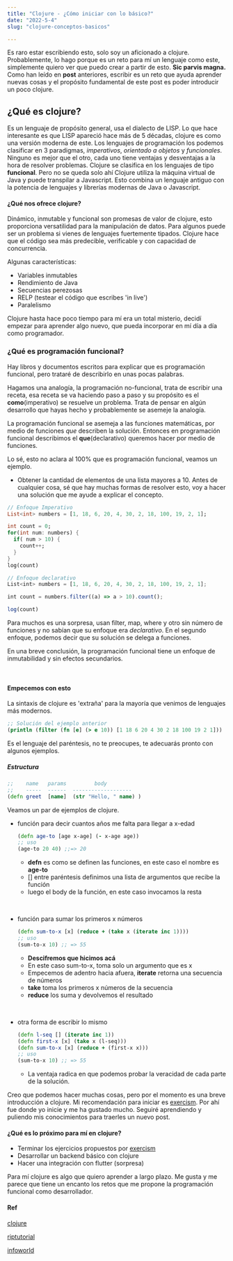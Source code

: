 ```yaml
---
title: "Clojure - ¿Cómo iniciar con lo básico?"
date: "2022-5-4"
slug: "clojure-conceptos-basicos"

---
```


Es raro estar escribiendo esto, solo soy un aficionado a clojure. Probablemente, lo hago porque es un reto para mí un lenguaje como este, simplemente quiero ver que puedo crear a partir de esto. **Sic parvis magna.**
Como han leído en **post** anteriores, escribir es un reto que ayuda aprender nuevas cosas y el propósito fundamental de este post es poder introducir un poco clojure.

## ¿Qué es clojure?

Es un lenguaje de propósito general, usa el dialecto de LISP. Lo que hace interesante es que LISP apareció hace más de 5 décadas, clojure es como una versión moderna de este.
Los lenguajes de programación los podemos clasificar en 3 paradigmas, _imperativos_, _orientado a objetos_ y _funcionales_. Ninguno es mejor que el otro, cada uno tiene ventajas y desventajas a la hora de resolver problemas.
Clojure se clasifica en los lenguajes de tipo **funcional**. Pero no se queda solo ahí Clojure utiliza la máquina virtual de Java y puede transpilar a Javascript. Esto combina un lenguaje antiguo con
la potencia de lenguajes y librerías modernas de Java o Javascript.

#### ¿Qué nos ofrece clojure?

Dinámico, inmutable y funcional son promesas de valor de clojure, esto proporciona versatilidad para la manipulación de datos. Para algunos puede ser un problema si vienes de lenguajes fuertemente tipados. Clojure hace que el código sea más predecible, verificable y con capacidad de concurrencia.

Algunas características:

- Variables inmutables
- Rendimiento de Java
- Secuencias perezosas
- RELP (testear el código que escribes 'in live')
- Paralelismo

Clojure hasta hace poco tiempo para mí era un total misterio, decidí empezar para aprender algo nuevo, que pueda incorporar en mí día a día como programador.

### ¿Qué es programación funcional?

Hay libros y documentos escritos para explicar que es programación funcional, pero trataré de describirlo en unas pocas palabras.

Hagamos una analogía, la programación no-funcional, trata de escribir una receta, esa receta se va haciendo paso a paso y su propósito es el **como**(imperativo) se resuelve un problema. Trata de pensar en algún desarrollo que hayas hecho y probablemente se asemeje la analogía.

La programación funcional se asemeja a las funciones matemáticas, por medio de funciones _que_ describen la solución. Entonces en programación funcional describimos el **que**(declarativo) queremos hacer por medio de funciones.

Lo sé, esto no aclara al 100% que es programación funcional, veamos un ejemplo.

- Obtener la cantidad de elementos de una lista mayores a 10.
  Antes de cualquier cosa, sé que hay muchas formas de resolver esto, voy a hacer una solución que me ayude a explicar el concepto.

```dart
// Enfoque Imperativo
List<int> numbers = [1, 18, 6, 20, 4, 30, 2, 18, 100, 19, 2, 1];

int count = 0;
for(int num: numbers) {
  if( num > 10) {
    count++;
  }
}
log(count)
```

```javascript
// Enfoque declarativo
List<int> numbers = [1, 18, 6, 20, 4, 30, 2, 18, 100, 19, 2, 1];

int count = numbers.filter((a) => a > 10).count();

log(count)
```

Para muchos es una sorpresa, usan filter, map, where y otro sin número de funciones y no sabían que su enfoque era _declarativo_.
En el segundo enfoque, podemos decir que su solución se delega a funciones.

En una breve conclusión, la programación funcional tiene un enfoque de inmutabilidad y sin efectos secundarios.

&nbsp;

#### Empecemos con esto

La sintaxis de clojure es 'extraña' para la mayoría que venimos de lenguajes más modernos.

```clojure
;; Solución del ejemplo anterior
(println (filter (fn [e] (> e 10)) [1 18 6 20 4 30 2 18 100 19 2 1]))
```

Es el lenguaje del paréntesis, no te preocupes, te adecuarás pronto con algunos ejemplos.

##### Estructura

```clojure
;;    name   params         body
;;    -----  ------  -------------------
(defn greet  [name]  (str "Hello, " name) )
```

Veamos un par de ejemplos de clojure.

- función para decir cuantos años me falta para llegar a x-edad

  ```clojure
  (defn age-to [age x-age] (- x-age age))
  ;; uso
  (age-to 20 40) ;;=> 20
  ```

  - **defn** es como se definen las funciones, en este caso el nombre es **age-to**
  - [] entre paréntesis definimos una lista de argumentos que recibe la función
  - luego el body de la función, en este caso invocamos la resta

&nbsp;

- función para sumar los primeros x números

  ```clojure
  (defn sum-to-x [x] (reduce + (take x (iterate inc 1))))
  ;; uso
  (sum-to-x 10) ;; => 55
  ```

  - **Descifremos que hicimos acá**

  * En este caso sum-to-x, toma solo un argumento que es x
  * Empecemos de adentro hacia afuera, **iterate** retorna una secuencia de números
  * **take** toma los primeros x números de la secuencia
  * **reduce** los suma y devolvemos el resultado

&nbsp;

- otra forma de escribir lo mismo
  ```clojure
  (defn l-seq [] (iterate inc 1))
  (defn first-x [x] (take x (l-seq)))
  (defn sum-to-x [x] (reduce + (first-x x)))
  ;; uso
  (sum-to-x 10) ;; => 55
  ```
  - La ventaja radica en que podemos probar la veracidad de cada parte de la solución.

Creo que podemos hacer muchas cosas, pero por el momento es una breve introducción a clojure.
Mi recomendación para iniciar es [exercism](https://exercism.org/tracks/clojure).
Por ahí fue donde yo inicie y me ha gustado mucho.
Seguiré aprendiendo y puliendo mis conocimientos para traerles un nuevo post.

#### ¿Qué es lo próximo para mí en clojure?

- Terminar los ejercicios propuestos por [exercism](https://exercism.org/tracks/clojure)
- Desarrollar un backend básico con clojure
- Hacer una integración con flutter (sorpresa)

Para mí clojure es algo que quiero aprender a largo plazo. Me gusta y me parece que tiene un encanto los retos que me propone la programación funcional como desarrollador.

#### Ref

[clojure](https://clojure.org/guides/learn/clojure)

[riptutorial](https://riptutorial.com/Download/clojure-es.pdf)

[infoworld](https://www.infoworld.com/article/3613715/what-is-functional-programming-a-practical-guide.html)
&nbsp;
